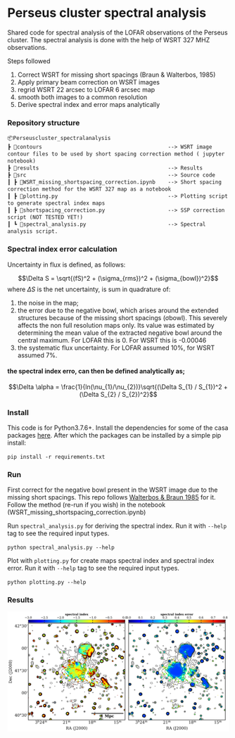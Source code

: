 # Perseus cluster spectral analysis
Shared code for spectral analysis of the LOFAR observations of the Perseus cluster. The spectral analysis is done with the help of WSRT 327 MHZ observations.

Steps followed
1. Correct WSRT for missing short spacings (Braun & Walterbos, 1985)
2. Apply primary beam correction on WSRT images
3. regrid WSRT 22 arcsec to LOFAR 6 arcsec map
4. smooth both images to a common resolution
5. Derive spectral index and error maps analytically

### Repository structure
    📦Perseuscluster_spectralanalysis
    ┣ 📂contours                                        --> WSRT image contour files to be used by short spacing correction method ( jupyter notebook)
    ┣ 📂results                                         --> Results
    ┣ 📂src                                             --> Source code
    ┃ ┣ 📜WSRT_missing_shortspacing_correction.ipynb    --> Short spacing correction method for the WSRT 327 map as a notebook
    ┃ ┣ 📜plotting.py                                   --> Plotting script to generate spectral index maps
    ┃ ┣ 📜shortspacing_correction.py                    --> SSP correction script (NOT TESTED YET!)
    ┃ ┗ 📜spectral_analysis.py                          --> Spectral analysis script.


### Spectral index error calculation
Uncertainty in flux is defined, as follows:

$$\Delta S = \sqrt{(fS)^2 + (\sigma_{rms})^2 + (\sigma_{bowl})^2}$$
where $\Delta S$ is the net uncertainty, is sum in quadrature of:

1. the noise in the map;
2. the error due to the negative bowl, which arises around the extended structures because of the missing short spacings (σbowl). This severely affects the non full resolution maps only. Its value was estimated by determining the mean value of the extracted negative bowl around the central maximum. For LOFAR this is 0. For WSRT this is -0.00046
4. the systematic flux uncertainty. For LOFAR assumed 10%, for WSRT assumed 7%.

#### the spectral index erro, can then be defined analytically as;

$$\Delta \alpha = \frac{1}{ln(\nu_{1}/\nu_{2})}\sqrt{(\Delta S_{1} / S_{1})^2 + (\Delta S_{2} / S_{2})^2}$$

### Install
This code is for Python3.7.6+. Install the dependencies for some of the casa packages [here](https://casadocs.readthedocs.io/en/latest/notebooks/introduction.html#Prerequisite-OS-Libraries). After which the packages can be installed by a simple pip install:

``pip install -r requirements.txt``


### Run 
 First correct for the negative bowl present in the WSRT image due to the missing short spacings. This repo follows [Walterbos & Braun 1985](https://adsabs.harvard.edu/full/1985A%26A...143..307B) for it. Follow the method (re-run if you wish) in the notebook (WSRT_missing_shortspacing_correction.ipynb)

 Run ``spectral_analysis.py`` for deriving the spectral index. Run it with ``--help`` tag to see the required input types. 

 ``python spectral_analysis.py --help``

Plot with ``plotting.py`` for create maps spectral index and spectral index error. Run it with ``--help`` tag to see the required input types. 

 ``python plotting.py --help``


 ### Results

 ![Maps](results/pngs/spix_image_3sigma.png)